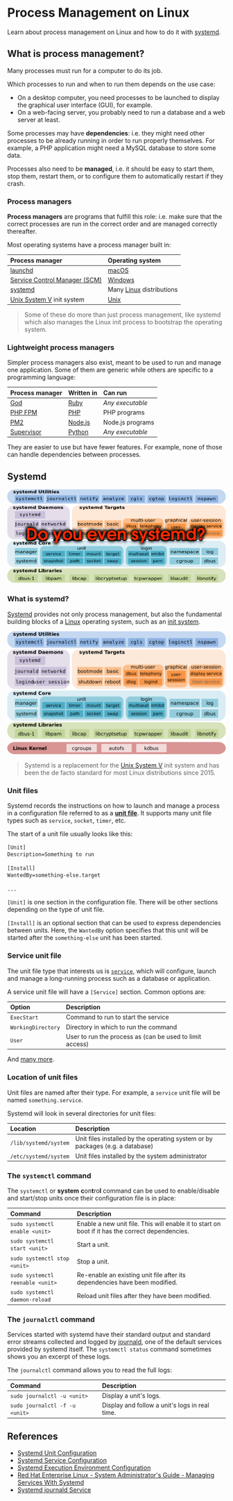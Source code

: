 # Process Management on Linux

Learn about process management on Linux and how to do it with [systemd][systemd].

<!-- slide-include ../../BANNER.md -->

<!-- START doctoc -->
<!-- END doctoc -->





## What is process management?

Many processes must run for a computer to do its job.

Which processes to run and when to run them depends on the use case:

* On a desktop computer, you need processes to be launched to display the graphical user interface (GUI), for example.
* On a web-facing server, you probably need to run a database and a web server at least.

Some processes may have **dependencies**:
i.e. they might need other processes to be already running in order to run properly themselves.
For example, a PHP application might need a MySQL database to store some data.

Processes also need to be **managed**, i.e. it should be easy to start them, stop them, restart them,
or to configure them to automatically restart if they crash.

### Process managers

**Process managers** are programs that fulfill this role:
i.e. make sure that the correct processes are run in the correct order and are managed correctly thereafter.

Most operating systems have a process manager built in:

Process manager                              | Operating system
:---                                         | :---
[launchd][launchd]                           | [macOS][macos]
[Service Control Manager (SCM)][windows-scm] | [Windows][windows]
[systemd][systemd]                           | Many [Linux][linux] distributions
[Unix System V][unix-system-v] init system   | [Unix][unix]

> Some of these do more than just process management,
> like systemd which also manages the Linux init process to bootstrap the operating system.

### Lightweight process managers

Simpler process managers also exist,
meant to be used to run and manage one application.
Some of them are generic while others are specific to a programming language:

Process manager           | Written in       | Can run
:---                      | :---             | :---
[God][god]                | [Ruby][ruby]     | *Any executable*
[PHP FPM][php-fpm]        | [PHP][php]       | PHP programs
[PM2][pm2]                | [Node.js][node]  | Node.js programs
[Supervisor][supervisord] | [Python][python] | *Any executable*

They are easier to use but have fewer features.
For example, none of those can handle dependencies between processes.





## Systemd

<!-- slide-front-matter class: center, middle -->

<img class='w70' src='images/systemd.png' />

### What is systemd?

[Systemd][systemd] provides not only process management,
but also the fundamental building blocks of a [Linux][linux] operating system,
such as an [init system][init].

<p class='center'><img class='w80' src='images/systemd-components.png' /></p>

> Systemd is a replacement for the [Unix System V][unix-system-v] init system
> and has been the de facto standard for most Linux distributions since 2015.

### Unit files

Systemd records the instructions on how to launch and manage a process in a configuration file referred to as a [**unit file**][systemd-unit].
It supports many unit file types such as `service`, `socket`, `timer`, etc.

The start of a unit file usually looks like this:

```
[Unit]
Description=Something to run

[Install]
WantedBy=something-else.target

...
```

`[Unit]` is one section in the configuration file.
There will be other sections depending on the type of unit file.

`[Install]` is an optional section that can be used to express dependencies between units.
Here, the `WantedBy` option specifies that this unit will be started after the `something-else` unit has been started.

### Service unit file

The unit file type that interests us is [`service`][systemd-service],
which will configure, launch and manage a long-running process such as a database or application.

A service unit file will have a `[Service]` section.
Common options are:

Option             | Description
:---               | :---
`ExecStart`        | Command to run to start the service
`WorkingDirectory` | Directory in which to run the command
`User`             | User to run the process as (can be used to limit access)

And [many more][systemd-service-options].

### Location of unit files

Unit files are named after their type.
For example, a `service` unit file will be named `something.service`.

Systemd will look in several directories for unit files:

Location              | Description
:---                  | :---
`/lib/systemd/system` | Unit files installed by the operating system or by packages (e.g. a database)
`/etc/systemd/system` | Unit files installed by the system administrator

### The `systemctl` command

<!-- slide-front-matter class: commands-table -->

The `systemctl` or **system** **c**on**t**ro**l** command can be used to enable/disable and start/stop units once their configuration file is in place:

Command                          | Description
:---                             | :---
`sudo systemctl enable <unit>`   | Enable a new unit file. This will enable it to start on boot if it has the correct dependencies.
`sudo systemctl start <unit>`    | Start a unit.
`sudo systemctl stop <unit>`     | Stop a unit.
`sudo systemctl reenable <unit>` | Re-enable an existing unit file after its dependencies have been modified.
`sudo systemctl daemon-reload`   | Reload unit files after they have been modified.

### The `journalctl` command

<!-- slide-front-matter class: commands-table -->

Services started with systemd have their standard output and standard error streams collected and logged by [journald][systemd-journald],
one of the default services provided by systemd itself.
The `systemctl status` command sometimes shows you an excerpt of these logs.

The `journalctl` command allows you to read the full logs:

Command                        | Description
:---                           | :---
`sudo journalctl -u <unit>`    | Display a unit's logs.
`sudo journalctl -f -u <unit>` | Display and follow a unit's logs in real time.





## References

* [Systemd Unit Configuration][systemd-unit]
* [Systemd Service Configuration][systemd-service]
* [Systemd Execution Environment Configuration][systemd-exec]
* [Red Hat Enterprise Linux - System Administrator's Guide - Managing Services With Systemd](https://access.redhat.com/documentation/en-us/red_hat_enterprise_linux/7/html/system_administrators_guide/chap-managing_services_with_systemd)
* [Systemd journald Service][systemd-journald]






[god]: http://godrb.com/
[init]: https://en.wikipedia.org/wiki/Init
[launchd]: https://en.wikipedia.org/wiki/Launchd
[linux]: https://en.wikipedia.org/wiki/Linux
[macos]: https://en.wikipedia.org/wiki/MacOS
[node]: https://nodejs.org/en/
[pm2]: http://pm2.keymetrics.io/
[php]: http://www.php.net/
[php-fpm]: http://php.net/manual/en/install.fpm.php
[ruby]: https://www.ruby-lang.org/
[python]: https://www.python.org/
[supervisord]: http://supervisord.org/
[systemd]: https://en.wikipedia.org/wiki/Systemd
[systemd-exec]: https://www.freedesktop.org/software/systemd/man/systemd.exec.html
[systemd-journald]: https://www.freedesktop.org/software/systemd/man/systemd-journald.service.html
[systemd-service]: https://www.freedesktop.org/software/systemd/man/systemd.service.html
[systemd-service-options]: https://www.freedesktop.org/software/systemd/man/systemd.service.html#Options
[systemd-unit]: https://www.freedesktop.org/software/systemd/man/systemd.unit.html
[unix]: https://en.wikipedia.org/wiki/Unix
[unix-system-v]: https://en.wikipedia.org/wiki/UNIX_System_V
[windows]: https://en.wikipedia.org/wiki/Microsoft_Windows
[windows-scm]: https://en.wikipedia.org/wiki/Service_Control_Manager
